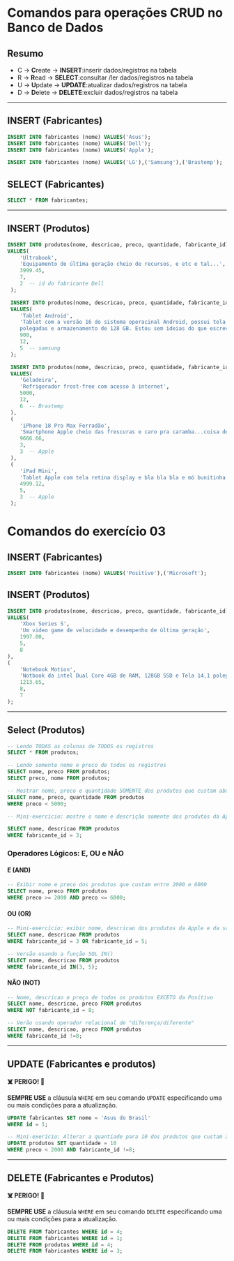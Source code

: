 # Comandos para operações CRUD no Banco de Dados

## Resumo

- C -> **C**reate   -> **INSERT**:inserir dados/registros na tabela
- R -> **R**ead     -> **SELECT**:consultar /ler dados/registros na tabela
- U -> **U**pdate   -> **UPDATE**:atualizar dados/registros na tabela
- D -> **D**elete   -> **DELETE**:excluir dados/registros na tabela

---

## INSERT (Fabricantes)

```sql
INSERT INTO fabricantes (nome) VALUES('Asus');
INSERT INTO fabricantes (nome) VALUES('Dell');
INSERT INTO fabricantes (nome) VALUES('Apple');

INSERT INTO fabricantes (nome) VALUES('LG'),('Samsung'),('Brastemp');
```

## SELECT (Fabricantes)

```sql
SELECT * FROM fabricantes;
```

---

## INSERT (Produtos)

```sql
INSERT INTO produtos(nome, descricao, preco, quantidade, fabricante_id)
VALUES(
    'Ultrabook',
    'Equipamento de última geração cheio de recursos, e etc e tal...',
    3999.45,
    7,
    2  -- id do fabricante Dell
 );

 INSERT INTO produtos(nome, descricao, preco, quantidade, fabricante_id)
 VALUES(
    'Tablet Android',
    'Tablet com a versão 16 do sistema operacinal Android, possui tela de 10
    polegadas e armazenamento de 128 GB. Estou sem ideias do que escrever aqui.',
    900,
    12,
    5  -- samsung
 );

 INSERT INTO produtos(nome, descricao, preco, quantidade, fabricante_id)
 VALUES(
    'Geladeira',
    'Refrigerador frost-free com acesso à internet',
    5000,
    12,
    6  -- Brastemp
 ),
 (
    'iPhone 18 Pro Max Ferradão',
    'Smartphone Apple cheio das frescuras e caro pra caramba...coisa de rico...',
    9666.66,
    3,
    3  -- Apple
 ),
 (
    'iPad Mini',
    'Tablet Apple com tela retina display e bla bla bla e mó bunitinha',
    4999.12,
    5,
    3  -- Apple
 );
```
# Comandos do exercício 03

## INSERT (Fabricantes)
```sql
INSERT INTO fabricantes (nome) VALUES('Positivo'),('Microsoft');
```

## INSERT (Produtos)
```sql
INSERT INTO produtos(nome, descricao, preco, quantidade, fabricante_id)
VALUES(
    'Xbox Series S',
    'Um video game de velocidade e desempenho de última geração',
    1997.00,
    5,
    8
),
(
    'Notebook Motion',
    'Notbook da intel Dual Core 4GB de RAM, 128GB SSD e Tela 14,1 polegadas',
    1213.65,
    8,
    7
);
```

---

## Select (Produtos)

```sql
-- Lendo TODAS as colunas de TODOS os registros
SELECT * FROM produtos;

-- Lendo somente nome e preco de todos os registros
SELECT nome, preco FROM produtos;
SELECT preco, nome FROM produtos;

-- Mostrar nome, preco e quantidade SOMENTE dos produtos que custam abaixo de 5000
SELECT nome, preco, quantidade FROM produtos
WHERE preco < 5000;

-- Mini-exercício: mostre o nome e descrição somente dos produtos da Apple

SELECT nome, descricao FROM produtos
WHERE fabricante_id = 3;
```

### Operadores Lógicos: E, OU e NÃO

#### E (AND)

```sql
-- Exibir nome e preco dos produtos que custam entre 2000 e 6000
SELECT nome, preco FROM produtos
WHERE preco >= 2000 AND preco <= 6000;
```

#### OU (OR)

```sql
-- Mini-exercício: exibir nome, descricao dos produtos da Apple e da samsung
SELECT nome, descricao FROM produtos
WHERE fabricante_id = 3 OR fabricante_id = 5;

-- Versão usando a função SQL IN()
SELECT nome, descricao FROM produtos
WHERE fabricante_id IN(3, 5);
```

#### NÃO (NOT)

```sql
-- Nome, descricao e preço de todos os produtos EXCETO da Positivo
SELECT nome, descricao, preco FROM produtos
WHERE NOT fabricante_id = 8;

-- Verão usando operador relacional de "diferença/diferente"
SELECT nome, descricao, preco FROM produtos
WHERE fabricante_id !=8;
```

---

## UPDATE (Fabricantes e produtos)

**☠️ PERIGO! 🚨**

**SEMPRE USE** a cláusula `WHERE` em seu comando `UPDATE` especificando uma ou mais condições para a atualização.

```sql
UPDATE fabricantes SET nome = 'Asus do Brasil'
WHERE id = 1;

-- Mini-exerício: Alterar a quantiade para 10 dos produtos que custam abaixo de 2000 exceto da Microsoft.
UPDATE produtos SET quantidade = 10
WHERE preco < 2000 AND fabricante_id !=8;
```

---

## DELETE (Fabricantes e Produtos)

**☠️ PERIGO! 🚨**

**SEMPRE USE** a cláusula `WHERE` em seu comando `DELETE` especificando uma ou mais condições para a atualização.

```sql
DELETE FROM fabricantes WHERE id = 4;
DELETE FROM fabricantes WHERE id = 1;
DELETE FROM produtos WHERE id = 4;
DELETE FROM fabricantes WHERE id = 3;
```